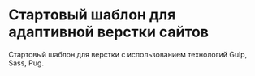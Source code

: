 <h1>Стартовый шаблон для адаптивной верстки сайтов</h1>

Стартовый шаблон для верстки с использованием технологий Gulp, Sass, Pug.
